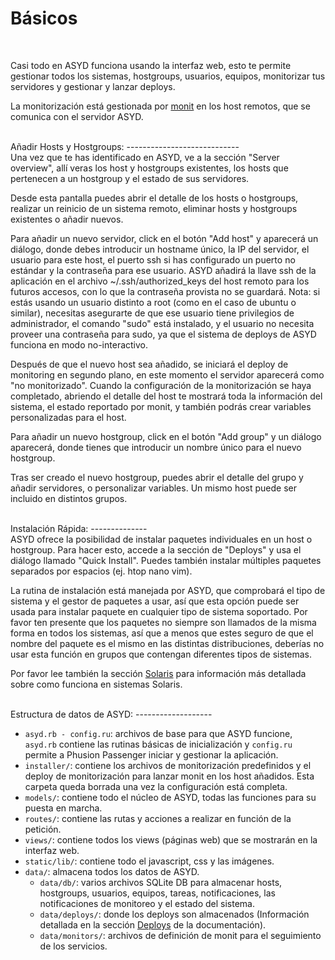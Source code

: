 Básicos
=======
<br/>

Casi todo en ASYD funciona usando la interfaz web, esto te permite gestionar
todos los sistemas, hostgroups, usuarios, equipos, monitorizar tus servidores y gestionar y lanzar
deploys.

La monitorización está gestionada por [monit](http://mmonit.com/monit/) en los host remotos,
que se comunica con el servidor ASYD.

<br/>
Añadir Hosts y Hostgroups:
----------------------------
<br/>
Una vez que te has identificado en ASYD, ve a la sección "Server overview", allí veras los host y hostgroups
existentes, los hosts que pertenecen a un hostgroup y el estado de sus servidores.

Desde esta pantalla puedes abrir el detalle de los hosts o hostgroups, realizar un reinicio de un sistema remoto,
eliminar hosts y hostgroups existentes o añadir nuevos.

Para añadir un nuevo servidor, click en el botón "Add host" y aparecerá un diálogo,
donde debes introducir un hostname único, la IP del servidor, el usuario para este host,
el puerto ssh si has configurado un puerto no estándar y la contraseña para ese usuario.
ASYD añadirá la llave ssh de la aplicación en el archivo ~/.ssh/authorized_keys del host remoto
para los futuros accesos, con lo que la contraseña provista no se guardará.
Nota: si estás usando un usuario distinto a root (como en el caso de ubuntu o similar),
necesitas asegurarte de que ese usuario tiene privilegios de administrador, el comando "sudo" está instalado,
y el usuario no necesita proveer una contraseña para sudo, ya que el sistema de deploys de ASYD
funciona en modo no-interactivo.

Después de que el nuevo host sea añadido, se iniciará el deploy de monitoring en segundo plano, en este
momento el servidor aparecerá como "no monitorizado". Cuando la configuración de la monitorización se haya completado,
abriendo el detalle del host te mostrará toda la información del sistema, el estado reportado por
monit, y también podrás crear variables personalizadas para el host.

Para añadir un nuevo hostgroup, click en el botón "Add group" y un diálogo aparecerá, donde
tienes que introducir un nombre único para el nuevo hostgroup.

Tras ser creado el nuevo hostgroup, puedes abrir el detalle del grupo y añadir servidores,
o personalizar variables. Un mismo host puede ser incluido en distintos grupos.

<br/>
Instalación Rápida:
--------------
<br/>
ASYD ofrece la posibilidad de instalar paquetes individuales en un host o hostgroup. Para
hacer esto, accede a la sección de "Deploys" y usa el diálogo llamado "Quick Install". Puedes
también instalar múltiples paquetes separados por espacios (ej. htop nano vim).

La rutina de instalación está manejada por ASYD, que comprobará el tipo de sistema y el
gestor de paquetes a usar, así que esta opción puede ser usada para instalar paquete en cualquier tipo de
sistema soportado. Por favor ten presente que los paquetes no siempre son llamados de la misma forma en todos los sistemas,
así que a menos que estes seguro de que el nombre del paquete es el mismo en las distintas distribuciones, deberías
no usar esta función en grupos que contengan diferentes tipos de sistemas.

Por favor lee también la sección [Solaris](solaris.md)  para información más detallada sobre como funciona
en sistemas Solaris.

<br/>
Estructura de datos de ASYD:
-------------------
<br/>

  * `asyd.rb - config.ru`: archivos de base para que ASYD funcione, `asyd.rb` contiene las rutinas básicas de
  inicialización y `config.ru` permite a Phusion Passenger iniciar y gestionar
  la aplicación.
  * `installer/`: contiene los archivos de monitorización predefinidos y el deploy de monitorización para lanzar
  monit en los host añadidos. Esta carpeta queda borrada una vez la configuración está completa.
  * `models/`: contiene todo el núcleo de ASYD, todas las funciones para su puesta en marcha.
  * `routes/`: contiene las rutas y acciones a realizar en función de la petición.
  * `views/`: contiene todos los views (páginas web) que se mostrarán en la interfaz web.
  * `static/lib/`: contiene todo el javascript, css y las imágenes.
  * `data/`: almacena todos los datos de ASYD.
    * `data/db/`: varios archivos SQLite DB para almacenar hosts, hostgroups, usuarios, equipos, tareas, notificaciones,
    las notificaciones de monitoreo y el estado del sistema.
    * `data/deploys/`: donde los deploys son almacenados (Información detallada en la sección
    [Deploys](deploys.md) de la documentación).
    * `data/monitors/`: archivos de definición de monit para el seguimiento de los servicios.
